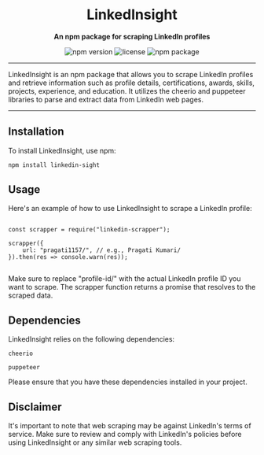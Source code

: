 <h1 align="center">
 
  <br>
  LinkedInsight 
</h1>

<p align="center">
  <b>An npm package for scraping LinkedIn profiles</b>
</p>

<p align="center">
  <img src="https://img.shields.io/npm/v/linkedin-scrapper.svg" alt="npm version">
 
  <img src="https://img.shields.io/npm/l/linkedin-scrapper.svg" alt="license">
  <img src ="https://img.shields.io/badge/npm-CB3837?style=for-the-badge&logo=npm&logoColor=white" alt="npm package">

</p>

------------------------------

LinkedInsight is an npm package that allows you to scrape LinkedIn profiles and retrieve information such as profile details, certifications, awards, skills, projects, experience, and education. It utilizes the cheerio and puppeteer libraries to parse and extract data from LinkedIn web pages.


-------------------------------------

## Installation

To install LinkedInsight, use npm:

```bash
npm install linkedin-sight
 ````

## Usage
Here's an example of how to use LinkedInsight to scrape a LinkedIn profile:

````

const scrapper = require("linkedin-scrapper");

scrapper({
    url: "pragati1157/", // e.g., Pragati Kumari/
}).then(res => console.warn(res));


````


Make sure to replace "profile-id/" with the actual LinkedIn profile ID you want to scrape. The scrapper function returns a promise that resolves to the scraped data.

## Dependencies
LinkedInsight relies on the following dependencies:

```
cheerio

puppeteer
```

Please ensure that you have these dependencies installed in your project.


## Disclaimer

It's important to note that web scraping may be against LinkedIn's terms of service. Make sure to review and comply with LinkedIn's policies before using LinkedInsight or any similar web scraping tools.


